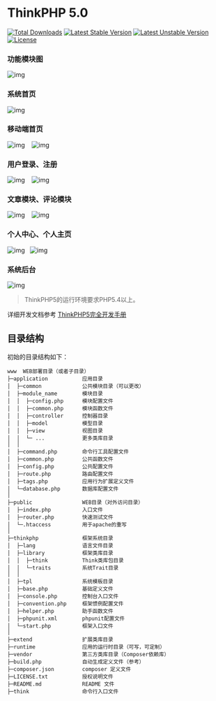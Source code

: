 ThinkPHP 5.0
===============

[![Total Downloads](https://poser.pugx.org/topthink/think/downloads)](https://packagist.org/packages/topthink/think)
[![Latest Stable Version](https://poser.pugx.org/topthink/think/v/stable)](https://packagist.org/packages/topthink/think)
[![Latest Unstable Version](https://poser.pugx.org/topthink/think/v/unstable)](https://packagist.org/packages/topthink/think)
[![License](https://poser.pugx.org/topthink/think/license)](https://packagist.org/packages/topthink/think)

### 功能模块图
![img](http://pexpn9gr1.bkt.clouddn.com/%E5%8A%9F%E8%83%BD%E6%A8%A1%E5%9D%97%E5%9B%BE.png)
### 系统首页
![img](http://pexpn9gr1.bkt.clouddn.com/%E9%A6%96%E9%A1%B5.png)
### 移动端首页
![img](http://pexpn9gr1.bkt.clouddn.com/%E6%89%8B%E6%9C%BA%E7%AB%AF%E9%A6%96%E9%A1%B5.png)
&nbsp;&nbsp; ![img](http://pexpn9gr1.bkt.clouddn.com/%E7%A7%BB%E5%8A%A8%E7%AB%AF%E6%A8%A1%E5%9D%97%E5%88%86%E7%B1%BB.png)
### 用户登录、注册
![img](http://pexpn9gr1.bkt.clouddn.com/%E7%94%A8%E6%88%B7%E7%99%BB%E9%99%86.png)
&nbsp;&nbsp; ![img](http://pexpn9gr1.bkt.clouddn.com/%E7%94%A8%E6%88%B7%E6%B3%A8%E5%86%8C.png)
### 文章模块、评论模块
![img](http://pexpn9gr1.bkt.clouddn.com/%E6%96%87%E7%AB%A0%E6%A8%A1%E5%9D%97.png)
&nbsp;&nbsp; ![img](http://pexpn9gr1.bkt.clouddn.com/%E6%96%87%E7%AB%A0%E8%AF%84%E8%AE%BA.png)
### 个人中心、个人主页
![img](http://pexpn9gr1.bkt.clouddn.com/%E4%B8%AA%E4%BA%BA%E4%B8%AD%E5%BF%83.png)
&nbsp;&nbsp;![img](http://pexpn9gr1.bkt.clouddn.com/%E4%B8%AA%E4%BA%BA%E4%B8%BB%E9%A1%B5.png)
### 系统后台
![img](http://pexpn9gr1.bkt.clouddn.com/%E7%B3%BB%E7%BB%9F%E5%90%8E%E5%8F%B0.png)


> ThinkPHP5的运行环境要求PHP5.4以上。

详细开发文档参考 [ThinkPHP5完全开发手册](http://www.kancloud.cn/manual/thinkphp5)

## 目录结构

初始的目录结构如下：

~~~
www  WEB部署目录（或者子目录）
├─application           应用目录
│  ├─common             公共模块目录（可以更改）
│  ├─module_name        模块目录
│  │  ├─config.php      模块配置文件
│  │  ├─common.php      模块函数文件
│  │  ├─controller      控制器目录
│  │  ├─model           模型目录
│  │  ├─view            视图目录
│  │  └─ ...            更多类库目录
│  │
│  ├─command.php        命令行工具配置文件
│  ├─common.php         公共函数文件
│  ├─config.php         公共配置文件
│  ├─route.php          路由配置文件
│  ├─tags.php           应用行为扩展定义文件
│  └─database.php       数据库配置文件
│
├─public                WEB目录（对外访问目录）
│  ├─index.php          入口文件
│  ├─router.php         快速测试文件
│  └─.htaccess          用于apache的重写
│
├─thinkphp              框架系统目录
│  ├─lang               语言文件目录
│  ├─library            框架类库目录
│  │  ├─think           Think类库包目录
│  │  └─traits          系统Trait目录
│  │
│  ├─tpl                系统模板目录
│  ├─base.php           基础定义文件
│  ├─console.php        控制台入口文件
│  ├─convention.php     框架惯例配置文件
│  ├─helper.php         助手函数文件
│  ├─phpunit.xml        phpunit配置文件
│  └─start.php          框架入口文件
│
├─extend                扩展类库目录
├─runtime               应用的运行时目录（可写，可定制）
├─vendor                第三方类库目录（Composer依赖库）
├─build.php             自动生成定义文件（参考）
├─composer.json         composer 定义文件
├─LICENSE.txt           授权说明文件
├─README.md             README 文件
├─think                 命令行入口文件
~~~
